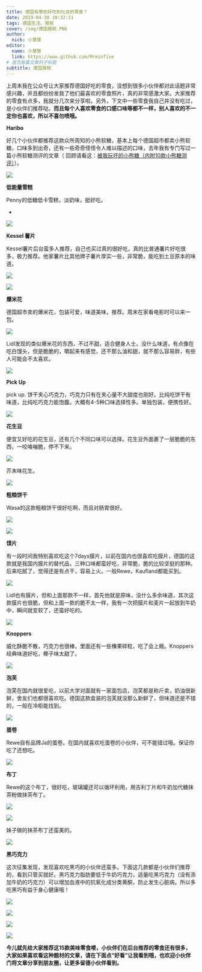 ```yaml
---
title: 德国有哪些好吃到吐血的零食？
date: 2019-04-30 10:32:11
tags: 德国生活，报税
cover: /img/德国报税.PNG
author: 
  nick: 小慧慧
editor:
  name: 小慧慧
  link: https://www.github.com/Mrminfive
# 首页每篇文章的子标题
subtitle: 德国报税
---
```

上周末我在公众号让大家推荐德国好吃的零食，没想到很多小伙伴都对此话题非常感兴趣，并且都纷纷发我了他们最喜欢的零食照片，真的非常感激大家。大家推荐的零食有点多，我就分几次来分享啦。另外，下文中一些零食我自己并没有吃过，是小伙伴们推荐哒。**而且每个人喜欢零食的口感口味等都不一样，别人喜欢的不一定你也喜欢，所以不喜勿喷哦。**

  

**Haribo**

  

好几个小伙伴都推荐这款众所周知的小熊软糖，基本上每个德国超市都卖小熊软糖，口味多到出奇，还有一些奇奇怪怪令人难以描述的口味，去年我有专门写过一篇小熊软糖测评的文章（ 回顾请看这：[被我玩坏的小熊糖（内附10款小熊糖测评）](http://mp.weixin.qq.com/s?__biz=MzI0OTE4MTY1Ng==&mid=2649562751&idx=1&sn=ce4c81d44d60ffd42bd8410cc86b066b&chksm=f18cdac8c6fb53de344da54969362e6aa264b26bed5b2fa3d5a162f8a080024acc1374bde7ce&scene=21#wechat_redirect)）。

  

![](https://mmbiz.qpic.cn/mmbiz_jpg/rW3MWnUicJ7eg8HsHttjHiaQHuiaZR55qTIdQ2x6HCibX8IWiamCMuecUrjFb24OYz9fHHnHd13MdQicxZ8vdqNVJQ3A/640?wx_fmt=jpeg)

  

  

**低能量雪糕**

  

Penny的低糖低卡雪糕，淡奶味，挺好吃。  

*     
    

![](https://mmbiz.qpic.cn/mmbiz_jpg/rW3MWnUicJ7eg8HsHttjHiaQHuiaZR55qTIdRMffGw42wXnvAibm0ehFI5Dd4MDHeSUcmDyDxthDbgRmTbEEjjx6dA/640?wx_fmt=jpeg)

  

**Kessel 薯片**

  

Kessel薯片后台蛮多人推荐，自己也买过真的很好吃，真的比普通薯片好吃很多，极力推荐。他家薯片比其他牌子薯片厚实一些，非常脆，能吃到土豆原本的味道。  

  

![](https://mmbiz.qpic.cn/mmbiz_jpg/rW3MWnUicJ7eg8HsHttjHiaQHuiaZR55qTI2WzZan5yHXfpWWKibEpj8vicclecKog6WNHqYywzx2C0OWqibKfJUibpiaA/640?wx_fmt=jpeg)

![](https://mmbiz.qpic.cn/mmbiz_jpg/rW3MWnUicJ7eg8HsHttjHiaQHuiaZR55qTIlXXNJ7cNlQDWww2DjC2xUAVIbP37xiaLUMpaN4PGsGM2MsYcqH3QmZQ/640?wx_fmt=jpeg)

  

**爆米花**

  

德国超市卖的爆米花，包装可爱，味道美味，推荐。周末在家看电影时可以来一包。

  

![](https://mmbiz.qpic.cn/mmbiz_jpg/rW3MWnUicJ7eg8HsHttjHiaQHuiaZR55qTIxMgaxribjHKIfiahhevSMA6739VNpOVmBke25btSxyxwLOAtbHUv1IzQ/640?wx_fmt=jpeg)

  

Lidl发现的类似爆米花的东西，不过不甜，适合健身人士。没什么味道，有点像在吃白馒头，但是脆脆的，嚼起来有感觉，还不那么油和甜，就不那么容易胖，有些人可能会不太喜欢。

  
![](https://mmbiz.qpic.cn/mmbiz_jpg/rW3MWnUicJ7eg8HsHttjHiaQHuiaZR55qTISVz6fukiadEOlYRP0FQd1HhOmvZqbWz04Lh9jSCRdOWfqWo3icZPibqOQ/640?wx_fmt=jpeg)

  

**Pick Up**

  

pick up. 饼干夹心巧克力，巧克力只有在夹心量不大甜度也刚好。比纯吃饼干有味道，比纯吃巧克力能饱腹。大概有4-5种口味选择性多。单独包装，便携性好。

  

![](https://mmbiz.qpic.cn/mmbiz_jpg/rW3MWnUicJ7eg8HsHttjHiaQHuiaZR55qTIAFFibgk704gRRQ3lKauCYcI7yYZnWX2tah8QKWLcAKeicTNLJqwJABaw/640?wx_fmt=jpeg)

  

**花生豆**

  

便宜又好吃的花生豆，还有几个不同口味可以选择。花生豆外面裹了一层脆脆的东西，一咬咯嘣脆，停不下来。

  

![](https://mmbiz.qpic.cn/mmbiz_jpg/rW3MWnUicJ7eg8HsHttjHiaQHuiaZR55qTI9VBMxeHrJl9T9oiaibUib87icw212Yf6G9pic1kgsvyuOjEDZeXlTwLjDjw/640?wx_fmt=jpeg)

芥末味花生。

  

![](https://mmbiz.qpic.cn/mmbiz_jpg/rW3MWnUicJ7eg8HsHttjHiaQHuiaZR55qTINKEfwFuJpuDIdFEcfSyPuoFzgrRvKasStxficWHkQiaOiaBb0bWBzj0xQ/640?wx_fmt=jpeg)

  

**粗粮饼干**

  

Wasa的这款粗粮饼干很好吃啊，而且对肠胃很好。

  

![](https://mmbiz.qpic.cn/mmbiz_jpg/rW3MWnUicJ7eg8HsHttjHiaQHuiaZR55qTIfjWYDJp0lMmibqRA5qkKOC75QImeQDV0kib1M5BeFOQ1mVM7omDCDEzw/640?wx_fmt=jpeg)

![](https://mmbiz.qpic.cn/mmbiz_jpg/rW3MWnUicJ7eg8HsHttjHiaQHuiaZR55qTIvaaoSpA9qeKn6KT1RIXussUfhb3Tu8icfTBqiblggTPA0E0NiczAh2NJA/640?wx_fmt=jpeg)

  

**馍片**

  

有一段时间我特别喜欢吃这个7days膜片，以前在国内也很喜欢吃膜片，德国的这款就是我国内膜片的替代品，三种口味都蛮好吃，非常脆，脆的比较坚挺的那种。后来吃腻了，觉得还是有点干，容易上火。一般Rewe，Kaufland都能买到。

![](https://mmbiz.qpic.cn/mmbiz_jpg/rW3MWnUicJ7eg8HsHttjHiaQHuiaZR55qTI9k98Q2CCPicTrZftG496LXOicLVO0bpAo9jUB04om6U1DzqJhJazFK2A/640?wx_fmt=jpeg)

Lidl也有膜片，但和上面那款不一样，首先他就是原味，没什么多余味道，其次这款膜片也很脆，但和上面一款的脆不太一样，我有一次把膜片和麦片一起放到牛奶中，瞬间就变软了，还蛮好吃的。

  

![](https://mmbiz.qpic.cn/mmbiz_jpg/rW3MWnUicJ7eg8HsHttjHiaQHuiaZR55qTImSUaRqp8hGUl4BFQJIIfCYQruduaOkW8GznuCAUALtmiciceP3HCL04Q/640?wx_fmt=jpeg)

  

**Knoppers**

  

威化酥脆不散，巧克力也很棒，里面还有一些榛果碎粒，吃了会上瘾。Knoppers经典味道好吃，椰子味太甜了。  
  

![](https://mmbiz.qpic.cn/mmbiz_jpg/rW3MWnUicJ7eg8HsHttjHiaQHuiaZR55qTIsEllmeRap6DRicvqjfyC3cWlyibPIsI5qygSRvDMHuApial1eWYEe6MBw/640?wx_fmt=jpeg)

  

**泡芙**

  

泡芙在国内就很爱吃，以前大学对面就有一家面包店，泡芙都是称斤卖，奶油很新鲜，舍友们也都很喜欢吃。德国这款盒装的泡芙就没那么新鲜了，但味道还是不错的，一般在冷柜能找到。

  

![](https://mmbiz.qpic.cn/mmbiz_jpg/rW3MWnUicJ7eg8HsHttjHiaQHuiaZR55qTIwMXMiaRKDm4YtZ6Aa7vW62X28r53wyhkIiaVygRScM6807tYibFicgN8Sg/640?wx_fmt=jpeg)

  

**蛋卷**

  

Rewe自有品牌Ja的蛋卷。在国内就喜欢吃蛋卷的小伙伴，可不能错过哦。保证你吃了还想吃。

  

![](https://mmbiz.qpic.cn/mmbiz_png/rW3MWnUicJ7eg8HsHttjHiaQHuiaZR55qTIG0icK7AoHxtbGwb9tSjXbBEyDRGUG961PHLADGQBTMcYNFCe2TibRicfw/640?wx_fmt=png)

  

**布丁**

  

Rewe的这个布丁，很好吃，玻璃罐还可以循环利用，用吉利丁片和牛奶加代糖抹茶粉做抹茶布丁。

  

![](https://mmbiz.qpic.cn/mmbiz_jpg/rW3MWnUicJ7eg8HsHttjHiaQHuiaZR55qTIUUIZjRcbNXMIJKWOCS4yGEW1WUXwq9catcF8Qpjt6PoCIhRs8Te80Q/640?wx_fmt=jpeg)

  

![](https://mmbiz.qpic.cn/mmbiz_png/rW3MWnUicJ7eg8HsHttjHiaQHuiaZR55qTISaYicBg2YOCdqTMBpB5CWRWXjDeqtllTicBcP1lk7eF3KPIQEVED7ypA/640?wx_fmt=png)

  

妹子做的抹茶布丁还蛮美的。

  

![](https://mmbiz.qpic.cn/mmbiz_jpg/rW3MWnUicJ7eg8HsHttjHiaQHuiaZR55qTIFUzH9fZLm2panFFcCicWPbmTxGKXpZibs6pqtxeCibMLjPpcynddWLiadA/640?wx_fmt=jpeg)

  

**黑巧克力**

  

这次征集发现，发现喜欢吃黑巧的小伙伴还蛮多。下面这几款都是小伙伴们推荐的，看到只管买就好。黑巧克力脂肪要低于牛奶巧克力，适量吃黑巧克力（没有添加牛奶的巧克力）可以增加血液中的抗氧化成分类黄酮，防止发生心脏病。所以多吃黑巧有益于身心健康哦！

  

![](https://mmbiz.qpic.cn/mmbiz_jpg/rW3MWnUicJ7eg8HsHttjHiaQHuiaZR55qTICydW9wZNMquDeMasNKsxJWZZial73RA0ll2Y6fQrtdICsniaCYN3WXCA/640?wx_fmt=jpeg)

![](https://mmbiz.qpic.cn/mmbiz_jpg/rW3MWnUicJ7eg8HsHttjHiaQHuiaZR55qTITtqSkuAia2fsgC2WOmQnTkRAPHQeZVP4VmwkowYMQNydcMaoBaKQXDQ/640?wx_fmt=jpeg)

![](https://mmbiz.qpic.cn/mmbiz_jpg/rW3MWnUicJ7eg8HsHttjHiaQHuiaZR55qTId26x6LOmAorzEhOoZmMicAAJDvjDCxusbPHx1d74DJHfakLubGKFhicw/640?wx_fmt=jpeg)

![](https://mmbiz.qpic.cn/mmbiz_jpg/rW3MWnUicJ7eg8HsHttjHiaQHuiaZR55qTIXF7rN15RS2OYecRhx30ILHic6sZribhFibMEQ5BrMXcT7UbjsPVzLWU5A/640?wx_fmt=jpeg)

  

**今儿就先给大家推荐这15款美味零食喽，小伙伴们在后台推荐的零食还有很多，大家如果喜欢看这种题材的文章，请在下面点“好看”让我看到哦，也欢迎小伙伴门将文章分享到朋友圈，让更多留德小伙伴看到。**

